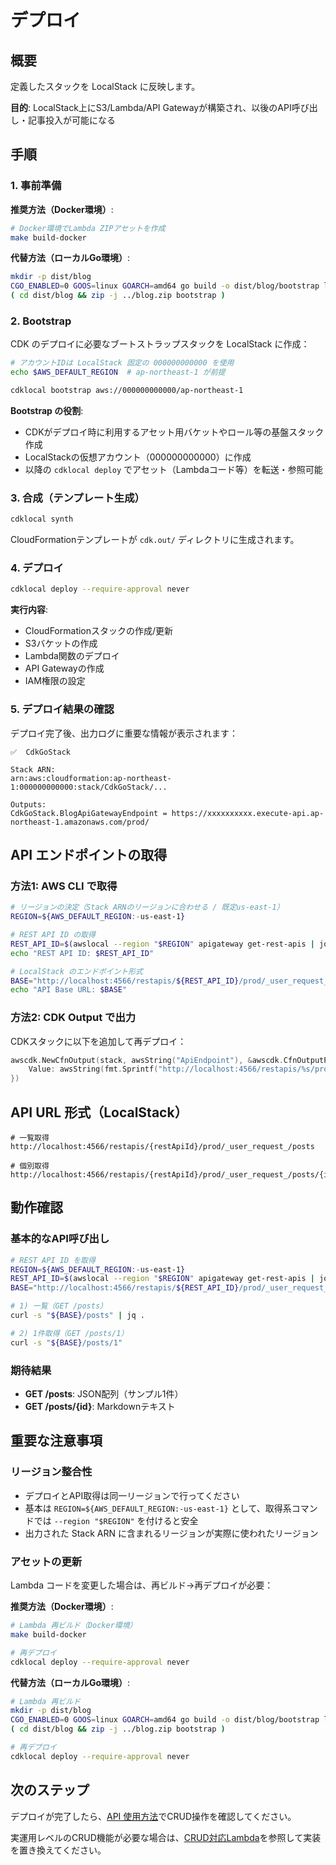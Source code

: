 # デプロイ

## 概要

定義したスタックを LocalStack に反映します。

**目的**: LocalStack上にS3/Lambda/API Gatewayが構築され、以後のAPI呼び出し・記事投入が可能になる

## 手順

### 1. 事前準備

**推奨方法（Docker環境）**:

```bash
# Docker環境でLambda ZIPアセットを作成
make build-docker
```

**代替方法（ローカルGo環境）**:

```bash
mkdir -p dist/blog
CGO_ENABLED=0 GOOS=linux GOARCH=amd64 go build -o dist/blog/bootstrap lambda/cmd/blog
( cd dist/blog && zip -j ../blog.zip bootstrap )
```

### 2. Bootstrap

CDK のデプロイに必要なブートストラップスタックを LocalStack に作成：

```bash
# アカウントIDは LocalStack 固定の 000000000000 を使用
echo $AWS_DEFAULT_REGION  # ap-northeast-1 が前提

cdklocal bootstrap aws://000000000000/ap-northeast-1
```

**Bootstrap の役割**:

- CDKがデプロイ時に利用するアセット用バケットやロール等の基盤スタック作成
- LocalStackの仮想アカウント（000000000000）に作成
- 以降の `cdklocal deploy` でアセット（Lambdaコード等）を転送・参照可能

### 3. 合成（テンプレート生成）

```bash
cdklocal synth
```

CloudFormationテンプレートが `cdk.out/` ディレクトリに生成されます。

### 4. デプロイ

```bash
cdklocal deploy --require-approval never
```

**実行内容**:

- CloudFormationスタックの作成/更新
- S3バケットの作成
- Lambda関数のデプロイ
- API Gatewayの作成
- IAM権限の設定

### 5. デプロイ結果の確認

デプロイ完了後、出力ログに重要な情報が表示されます：

```text
✅  CdkGoStack

Stack ARN:
arn:aws:cloudformation:ap-northeast-1:000000000000:stack/CdkGoStack/...

Outputs:
CdkGoStack.BlogApiGatewayEndpoint = https://xxxxxxxxxx.execute-api.ap-northeast-1.amazonaws.com/prod/
```

## API エンドポイントの取得

### 方法1: AWS CLI で取得

```bash
# リージョンの決定（Stack ARNのリージョンに合わせる / 既定us-east-1）
REGION=${AWS_DEFAULT_REGION:-us-east-1}

# REST API ID の取得
REST_API_ID=$(awslocal --region "$REGION" apigateway get-rest-apis | jq -r '.items[0].id')
echo "REST API ID: $REST_API_ID"

# LocalStack のエンドポイント形式
BASE="http://localhost:4566/restapis/${REST_API_ID}/prod/_user_request_"
echo "API Base URL: $BASE"
```

### 方法2: CDK Output で出力

CDKスタックに以下を追加して再デプロイ：

```go
awscdk.NewCfnOutput(stack, awsString("ApiEndpoint"), &awscdk.CfnOutputProps{
    Value: awsString(fmt.Sprintf("http://localhost:4566/restapis/%s/prod/_user_request_/", *api.RestApiId())),
})
```

## API URL 形式（LocalStack）

```text
# 一覧取得
http://localhost:4566/restapis/{restApiId}/prod/_user_request_/posts

# 個別取得
http://localhost:4566/restapis/{restApiId}/prod/_user_request_/posts/{id}
```

## 動作確認

### 基本的なAPI呼び出し

```bash
# REST API ID を取得
REGION=${AWS_DEFAULT_REGION:-us-east-1}
REST_API_ID=$(awslocal --region "$REGION" apigateway get-rest-apis | jq -r '.items[0].id')
BASE="http://localhost:4566/restapis/${REST_API_ID}/prod/_user_request_"

# 1) 一覧（GET /posts）
curl -s "${BASE}/posts" | jq .

# 2) 1件取得（GET /posts/1）
curl -s "${BASE}/posts/1"
```

### 期待結果

- **GET /posts**: JSON配列（サンプル1件）
- **GET /posts/{id}**: Markdownテキスト

## 重要な注意事項

### リージョン整合性

- デプロイとAPI取得は同一リージョンで行ってください
- 基本は `REGION=${AWS_DEFAULT_REGION:-us-east-1}` として、取得系コマンドでは `--region "$REGION"` を付けると安全
- 出力された Stack ARN に含まれるリージョンが実際に使われたリージョン

### アセットの更新

Lambda コードを変更した場合は、再ビルド→再デプロイが必要：

**推奨方法（Docker環境）**:

```bash
# Lambda 再ビルド（Docker環境）
make build-docker

# 再デプロイ
cdklocal deploy --require-approval never
```

**代替方法（ローカルGo環境）**:

```bash
# Lambda 再ビルド
mkdir -p dist/blog
CGO_ENABLED=0 GOOS=linux GOARCH=amd64 go build -o dist/blog/bootstrap lambda/cmd/blog
( cd dist/blog && zip -j ../blog.zip bootstrap )

# 再デプロイ
cdklocal deploy --require-approval never
```

## 次のステップ

デプロイが完了したら、[API 使用方法](../guides/api-usage.md)でCRUD操作を確認してください。

実運用レベルのCRUD機能が必要な場合は、[CRUD対応Lambda](../reference/crud-lambda.md)を参照して実装を置き換えてください。
